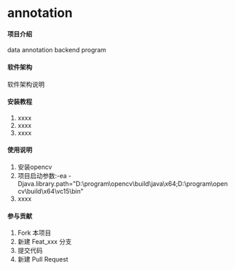 # annotation

#### 项目介绍
data annotation backend program

#### 软件架构
软件架构说明


#### 安装教程

1. xxxx
2. xxxx
3. xxxx

#### 使用说明

1. 安装opencv
2. 项目启动参数:-ea -Djava.library.path="D:\program\opencv\build\java\x64;D:\program\opencv\build\x64\vc15\bin"
3. xxxx

#### 参与贡献

1. Fork 本项目
2. 新建 Feat_xxx 分支
3. 提交代码
4. 新建 Pull Request
